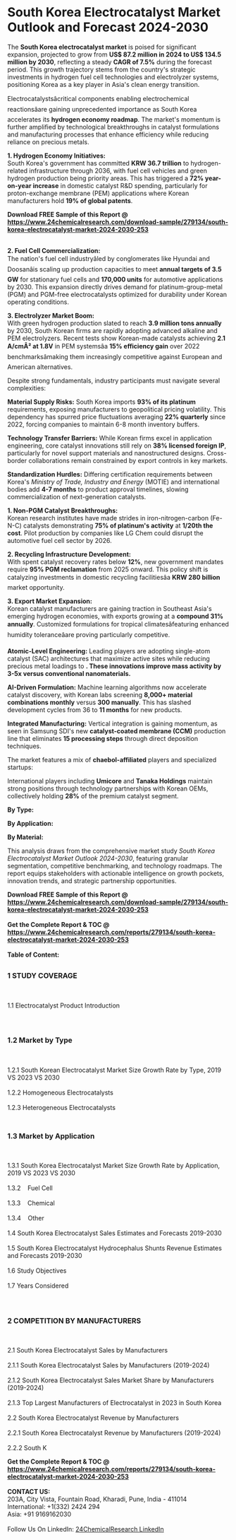<h1>South Korea Electrocatalyst Market Outlook and Forecast 2024-2030</h1><p>The <strong>South Korea electrocatalyst market</strong> is poised for significant expansion, projected to grow from <strong>US$ 87.2 million in 2024 to US$ 134.5 million by 2030</strong>, reflecting a steady <strong>CAGR of 7.5%</strong> during the forecast period. This growth trajectory stems from the country's strategic investments in hydrogen fuel cell technologies and electrolyzer systems, positioning Korea as a key player in Asia's clean energy transition.</p><p>Electrocatalystsâcritical components enabling electrochemical reactionsâare gaining unprecedented importance as South Korea accelerates its <strong>hydrogen economy roadmap</strong>. The market's momentum is further amplified by technological breakthroughs in catalyst formulations and manufacturing processes that enhance efficiency while reducing reliance on precious metals.</p><p><strong>1. Hydrogen Economy Initiatives:</strong><br>
South Korea's government has committed <strong>KRW 36.7 trillion</strong> to hydrogen-related infrastructure through 2036, with fuel cell vehicles and green hydrogen production being priority areas. This has triggered a <strong>72% year-on-year increase</strong> in domestic catalyst R&amp;D spending, particularly for proton-exchange membrane (PEM) applications where Korean manufacturers hold <strong>19% of global patents</strong>.</p><div><b>Download FREE Sample of this Report @ 
            <a href="https://www.24chemicalresearch.com/download-sample/279134/south-korea-electrocatalyst-market-2024-2030-253">
            https://www.24chemicalresearch.com/download-sample/279134/south-korea-electrocatalyst-market-2024-2030-253</a></b></div><br><p><strong>2. Fuel Cell Commercialization:</strong><br>
The nation's fuel cell industryâled by conglomerates like Hyundai and Doosanâis scaling up production capacities to meet <strong>annual targets of 3.5 GW</strong> for stationary fuel cells and <strong>170,000 units</strong> for automotive applications by 2030. This expansion directly drives demand for platinum-group-metal (PGM) and PGM-free electrocatalysts optimized for durability under Korean operating conditions.</p><p><strong>3. Electrolyzer Market Boom:</strong><br>
With green hydrogen production slated to reach <strong>3.9 million tons annually</strong> by 2030, South Korean firms are rapidly adopting advanced alkaline and PEM electrolyzers. Recent tests show Korean-made catalysts achieving <strong>2.1 A/cmÂ² at 1.8V</strong> in PEM systemsâa <strong>15% efficiency gain</strong> over 2022 benchmarksâmaking them increasingly competitive against European and American alternatives.</p><p>Despite strong fundamentals, industry participants must navigate several complexities:</p><p><strong>Material Supply Risks:</strong> South Korea imports <strong>93% of its platinum</strong> requirements, exposing manufacturers to geopolitical pricing volatility. This dependency has spurred price fluctuations averaging <strong>22% quarterly</strong> since 2022, forcing companies to maintain 6-8 month inventory buffers.</p><p><strong>Technology Transfer Barriers:</strong> While Korean firms excel in application engineering, core catalyst innovations still rely on <strong>38% licensed foreign IP</strong>, particularly for novel support materials and nanostructured designs. Cross-border collaborations remain constrained by export controls in key markets.</p><p><strong>Standardization Hurdles:</strong> Differing certification requirements between Korea's <em>Ministry of Trade, Industry and Energy</em> (MOTIE) and international bodies add <strong>4-7 months</strong> to product approval timelines, slowing commercialization of next-generation catalysts.</p><p><strong>1. Non-PGM Catalyst Breakthroughs:</strong><br>
Korean research institutes have made strides in iron-nitrogen-carbon (Fe-N-C) catalysts demonstrating <strong>75% of platinum's activity</strong> at <strong>1/20th the cost</strong>. Pilot production by companies like LG Chem could disrupt the automotive fuel cell sector by 2026.</p><p><strong>2. Recycling Infrastructure Development:</strong><br>
With spent catalyst recovery rates below <strong>12%</strong>, new government mandates require <strong>95% PGM reclamation</strong> from 2025 onward. This policy shift is catalyzing investments in domestic recycling facilitiesâa <strong>KRW 280 billion</strong> market opportunity.</p><p><strong>3. Export Market Expansion:</strong><br>
Korean catalyst manufacturers are gaining traction in Southeast Asia's emerging hydrogen economies, with exports growing at a <strong>compound 31% annually</strong>. Customized formulations for tropical climatesâfeaturing enhanced humidity toleranceâare proving particularly competitive.</p><p><strong>Atomic-Level Engineering:</strong> Leading players are adopting single-atom catalyst (SAC) architectures that maximize active sites while reducing precious metal loadings to <strong>. These innovations improve mass activity by <strong>3-5x</strong> versus conventional nanomaterials.</strong></p><p><strong>AI-Driven Formulation:</strong> Machine learning algorithms now accelerate catalyst discovery, with Korean labs screening <strong>8,000+ material combinations monthly</strong> versus <strong>300 manually</strong>. This has slashed development cycles from 36 to <strong>11 months</strong> for new products.</p><p><strong>Integrated Manufacturing:</strong> Vertical integration is gaining momentum, as seen in Samsung SDI's new <strong>catalyst-coated membrane (CCM)</strong> production line that eliminates <strong>15 processing steps</strong> through direct deposition techniques.</p><p>The market features a mix of <strong>chaebol-affiliated</strong> players and specialized startups:</p><p>International players including <strong>Umicore</strong> and <strong>Tanaka Holdings</strong> maintain strong positions through technology partnerships with Korean OEMs, collectively holding <strong>28%</strong> of the premium catalyst segment.</p><p><strong>By Type:</strong></p><p><strong>By Application:</strong></p><p><strong>By Material:</strong></p><p>This analysis draws from the comprehensive market study <em>South Korea Electrocatalyst Market Outlook 2024-2030</em>, featuring granular segmentation, competitive benchmarking, and technology roadmaps. The report equips stakeholders with actionable intelligence on growth pockets, innovation trends, and strategic partnership opportunities.</p><div><b>Download FREE Sample of this Report @ 
            <a href="https://www.24chemicalresearch.com/download-sample/279134/south-korea-electrocatalyst-market-2024-2030-253">
            https://www.24chemicalresearch.com/download-sample/279134/south-korea-electrocatalyst-market-2024-2030-253</a></b></div><br><div><b>Get the Complete Report & TOC @ 
            <a href="https://www.24chemicalresearch.com/reports/279134/south-korea-electrocatalyst-market-2024-2030-253">
            https://www.24chemicalresearch.com/reports/279134/south-korea-electrocatalyst-market-2024-2030-253</a></b></div><br>
            <b>Table of Content:</b><p><h2><span style="font-size:16px"><strong>1 STUDY COVERAGE</strong></span></h2><br />
<p>1.1 Electrocatalyst Product Introduction</p><br />
<h2><span style="font-size:16px"><strong>1.2 Market by Type</strong></span></h2><br />
<p>1.2.1 South Korean Electrocatalyst Market Size Growth Rate by Type, 2019 VS 2023 VS 2030<br /><br />
1.2.2 Homogeneous Electrocatalysts&nbsp;&nbsp; &nbsp;<br /><br />
1.2.3 Heterogeneous Electrocatalysts<br /><br />
<h2><span style="font-size:16px"><strong>1.3 Market by Application</strong></span></h2><br />
<p>1.3.1 South Korea Electrocatalyst Market Size Growth Rate by Application, 2019 VS 2023 VS 2030<br /><br />
1.3.2&nbsp;&nbsp; &nbsp;Fuel Cell<br /><br />
1.3.3&nbsp;&nbsp; &nbsp;Chemical<br /><br />
1.3.4&nbsp;&nbsp; &nbsp;Other<br /><br />
1.4 South Korea Electrocatalyst Sales Estimates and Forecasts 2019-2030<br /><br />
1.5 South Korea Electrocatalyst Hydrocephalus Shunts Revenue Estimates and Forecasts 2019-2030<br /><br />
1.6 Study Objectives<br /><br />
1.7 Years Considered</p><br />
<h2><span style="font-size:16px"><strong>2 COMPETITION BY MANUFACTURERS</strong></span></h2><br />
<p>2.1 South Korea Electrocatalyst Sales by Manufacturers<br /><br />
2.1.1 South Korea Electrocatalyst Sales by Manufacturers (2019-2024)<br /><br />
2.1.2 South Korea Electrocatalyst Sales Market Share by Manufacturers (2019-2024)<br /><br />
2.1.3 Top Largest Manufacturers of Electrocatalyst in 2023 in South Korea<br /><br />
2.2 South Korea Electrocatalyst Revenue by Manufacturers<br /><br />
2.2.1 South Korea Electrocatalyst Revenue by Manufacturers (2019-2024)<br /><br />
2.2.2 South K</p><div><b>Get the Complete Report & TOC @ 
            <a href="https://www.24chemicalresearch.com/reports/279134/south-korea-electrocatalyst-market-2024-2030-253">
            https://www.24chemicalresearch.com/reports/279134/south-korea-electrocatalyst-market-2024-2030-253</a></b></div><br><b>CONTACT US:</b><br>
            203A, City Vista, Fountain Road, Kharadi, Pune, India - 411014<br>
            International: +1(332) 2424 294<br>
            Asia: +91 9169162030 <br><br>
            Follow Us On LinkedIn: <a href="https://www.linkedin.com/company/24chemicalresearch/">24ChemicalResearch LinkedIn</a>